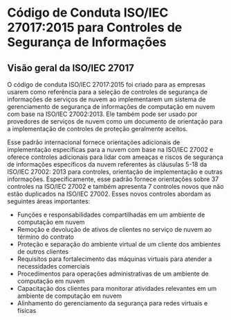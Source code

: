 # Código de Conduta ISO/IEC 27017:2015 para Controles de Segurança de Informações


## [](https://learn.microsoft.com/pt-br/compliance/regulatory/offering-iso-27017#iso-iec-27017-overview)Visão geral da ISO/IEC 27017

O código de conduta ISO/IEC 27017:2015 foi criado para as empresas usarem como referência para a seleção de controles de segurança de informações de serviços de nuvem ao implementarem um sistema de gerenciamento de segurança de informações de computação em nuvem com base na ISO/IEC 27002:2013. Ele também pode ser usado por provedores de serviços de nuvem como um documento de orientação para a implementação de controles de proteção geralmente aceitos.

Esse padrão internacional fornece orientações adicionais de implementação específicas para a nuvem com base na ISO/IEC 27002 e oferece controles adicionais para lidar com ameaças e riscos de segurança de informações específicos da nuvem referentes às cláusulas 5-18 da ISO/IEC 27002: 2013 para controles, orientação de implementação e outras informações. Especificamente, esse padrão fornece orientações sobre 37 controles na ISO/IEC 27002 e também apresenta 7 controles novos que não estão duplicados na ISO/IEC 27002. Esses novos controles abordam as seguintes áreas importantes:

-   Funções e responsabilidades compartilhadas em um ambiente de computação em nuvem
-   Remoção e devolução de ativos de clientes no serviço de nuvem ao término do contrato
-   Proteção e separação do ambiente virtual de um cliente dos ambientes de outros clientes
-   Requisitos para fortalecimento das máquinas virtuais para atender a necessidades comerciais
-   Procedimentos para operações administrativas de um ambiente de computação em nuvem
-   Capacitação dos clientes para monitorar atividades relevantes em um ambiente de computação em nuvem
-   Alinhamento do gerenciamento da segurança para redes virtuais e físicas